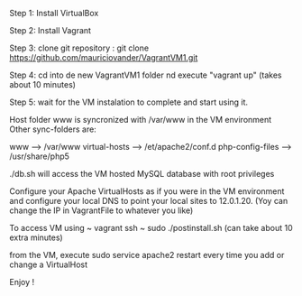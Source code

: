 Step 1:   Install VirtualBox

Step 2:   Install Vagrant

Step 3:   clone git repository : git clone https://github.com/mauriciovander/VagrantVM1.git

Step 4:   cd into de new VagrantVM1 folder nd execute "vagrant up" (takes about 10 minutes)

Step 5:   wait for the VM instalation to complete and start using it.

Host folder www is syncronized with /var/www in the VM environment
Other sync-folders are:

  www --> /var/www
  virtual-hosts --> /et/apache2/conf.d
  php-config-files --> /usr/share/php5

./db.sh will access the VM hosted MySQL database with root privileges

Configure your Apache VirtualHosts as if you were in the VM environment and configure your local DNS to point your local sites to 12.0.1.20.
(Yoy can change the IP in VagrantFile to whatever you like)

To access VM using 
~ vagrant ssh
~ sudo ./postinstall.sh   (can take about 10 extra minutes)

from the VM, execute sudo service apache2 restart every time you add or change a VirtualHost 

Enjoy !

